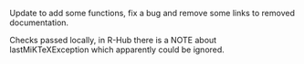 Update to add some functions, fix a bug and remove some links to removed documentation.

Checks passed locally, in R-Hub there is a NOTE about lastMiKTeXException which apparently could be ignored. 
